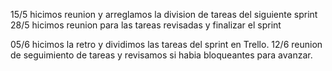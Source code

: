  15/5 hicimos reunion y arreglamos la division de tareas del siguiente sprint
 28/5 hicimos reunion para las tareas revisadas y finalizar el sprint

 05/6 hicimos la retro y dividimos las tareas del  sprint en Trello.
 12/6 reunion de seguimiento de tareas y revisamos si habia bloqueantes para avanzar.
